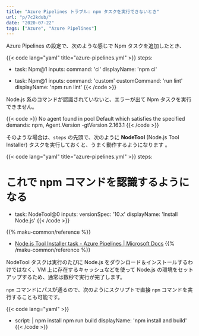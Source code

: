 ```yaml
---
title: "Azure Pipelines トラブル: npm タスクを実行できないとき"
url: "p/7c2kdub/"
date: "2020-07-22"
tags: ["Azure", "Azure Pipelines"]
---
```


Azure Pipelines の設定で、次のような感じで Npm タスクを追加したとき、

{{< code lang="yaml" title="azure-pipelines.yml" >}}
steps:
- task: Npm@1
  inputs:
    command: 'ci'
  displayName: 'npm ci'

- task: Npm@1
  inputs:
    command: 'custom'
    customCommand: 'run lint'
  displayName: 'npm run lint'
{{< /code >}}

Node.js 系のコマンドが認識されていないと、エラーが出て Npm タスクを実行できません。

{{< code >}}
No agent found in pool Default which satisfies the specified demands: npm, Agent.Version -gtVersion 2.163.1
{{< /code >}}

そのような場合は、`steps` の先頭で、次のように __NodeTool__ (Node.js Tool Installer) タスクを実行しておくと、うまく動作するようになります 。

{{< code lang="yaml" title="azure-pipelines.yml" >}}
steps:
# これで npm コマンドを認識するようになる
- task: NodeTool@0
  inputs:
    versionSpec: '10.x'
  displayName: 'Install Node.js'
{{< /code >}}

{{% maku-common/reference %}}
- [Node.js Tool Installer task - Azure Pipelines | Microsoft Docs](https://docs.microsoft.com/ja-jp/azure/devops/pipelines/tasks/tool/node-js?view=azure-devops)
{{% /maku-common/reference %}}

NodeTool タスクは実行のたびに Node.js をダウンロード＆インストールするわけではなく、VM 上に存在するキャッシュなどを使って Node.js の環境をセットアップするため、通常は数秒で実行が完了します。

`npm` コマンドにパスが通るので、次のようにスクリプトで直接 `npm` コマンドを実行することも可能です。

{{< code lang="yaml" >}}
- script: |
    npm install
    npm run build
  displayName: 'npm install and build'
{{< /code >}}


